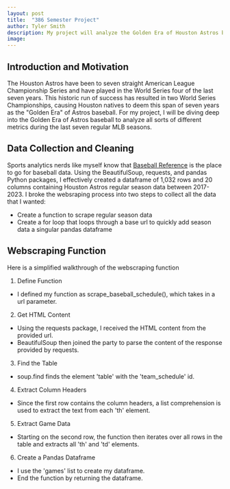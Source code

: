 ```yaml
---
layout: post
title:  "386 Semester Project"
author: Tyler Smith
description: My project will analyze the Golden Era of Houston Astros baseball.
image:
---
```


<h2>Introduction and Motivation</h2>

The Houston Astros have been to seven straight American League Championship Series and have played in the World Series four of the last seven years. This historic run of success
has resulted in two World Series Championships, causing Houston natives to deem this span of seven years as the "Golden Era" of Astros baseball. For my project, I will be diving
deep into the Golden Era of Astros baseball to analyze all sorts of different metrics during the last seven regular MLB seasons.

<h2>Data Collection and Cleaning</h2>

Sports analytics nerds like myself know that [Baseball Reference](https://www.baseball-reference.com/) is the place to go for baseball data. Using the BeautifulSoup, requests, and pandas Python packages, I effectively created a dataframe of 1,032 rows and 20 columns containing Houston Astros regular season data between 2017-2023. I broke the websraping process into two steps to collect all the data that I wanted:

* Create a function to scrape regular season data
* Create a for loop that loops through a base url to quickly add season data a singular pandas dataframe

<h2>Webscraping Function</h2>

Here is a simplified walkthrough of the webscraping function

1. Define Function
  * I defined my function as scrape_baseball_schedule(), which takes in a url parameter.

2. Get HTML Content
  * Using the requests package, I received the HTML content from the provided url.
  * BeautifulSoup then joined the party to parse the content of the response provided by requests.

3. Find the Table
  * soup.find finds the element 'table' with the 'team_schedule' id.

4. Extract Column Headers
 * Since the first row contains the column headers, a list comprehension is used to extract the text from each 'th' element.

5. Extract Game Data
 * Starting on the second row, the function then iterates over all rows in the table and extracts all 'th' and 'td' elements.

6. Create a Pandas Dataframe
 * I use the 'games' list to create my dataframe.
 * End the function by returning the dataframe.


